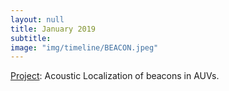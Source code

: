 ```yaml
---
layout: null
title: January 2019
subtitle:
image: "img/timeline/BEACON.jpeg"
---
```

[Project](https://github.com/auvzhcet/Documentation/blob/master/Acoustics.md): Acoustic Localization of beacons in AUVs.

